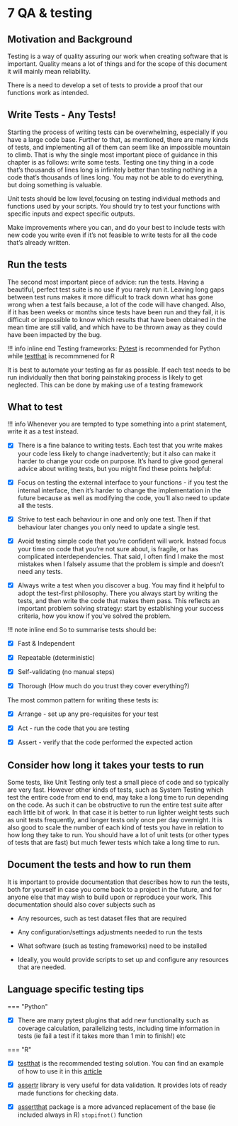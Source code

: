 # 7 QA & testing


## Motivation and Background

Testing is a way of quality assuring our work when creating software that is important. 
Quality means a lot of things and for the scope of this document it will mainly mean reliability.

There is a need to develop a set of tests to provide a proof that our functions work as intended.


## Write Tests - Any Tests!
Starting the process of writing tests can be overwhelming, especially if you have a large code base. Further to that, as mentioned, there are many kinds of tests, and implementing all of them can seem like an impossible mountain to climb. That is why the single most important piece of guidance in this chapter is as follows: write some tests. Testing one tiny thing in a code that’s thousands of lines long is infinitely better than testing nothing in a code that’s thousands of lines long. You may not be able to do everything, but doing something is valuable.


Unit tests should be low level,focusing on testing individual methods and functions used by your scripts.
You should try to test your functions with specific inputs and expect specific outputs.  

Make improvements where you can, and do your best to include tests with new code you write even if it’s not feasible to write tests for all the code that’s already written.

## Run the tests
The second most important piece of advice: run the tests. Having a beautiful, perfect test suite is no use if you rarely run it. Leaving long gaps between test runs makes it more difficult to track down what has gone wrong when a test fails because, a lot of the code will have changed. Also, if it has been weeks or months since tests have been run and they fail, it is difficult or impossible to know which results that have been obtained in the mean time are still valid, and which have to be thrown away as they could have been impacted by the bug.

!!! info inline end
      Testing frameworks: [Pytest](https://docs.pytest.org/) is recommended for Python while [testthat](https://testthat.r-lib.org/) is recommmened for R
      
It is best to automate your testing as far as possible. If each test needs to be run individually then that boring painstaking process is likely to get neglected. This can be done by making use of a testing framework 


##  What to test

!!! info 
      Whenever you are tempted to type something into a print statement, write it as a test instead.

- [x] There is a fine balance to writing tests. Each test that you write makes your code less likely to change inadvertently; but it also can make it harder to change your code on purpose. It’s hard to give good general advice about writing tests, but you might find these points helpful:

- [x] Focus on testing the external interface to your functions - if you test the internal interface, then it’s harder to change the implementation in the future because as well as modifying the code, you’ll also need to update all the tests.

- [x] Strive to test each behaviour in one and only one test. Then if that behaviour later changes you only need to update a single test.

- [x] Avoid testing simple code that you’re confident will work. Instead focus your time on code that you’re not sure about, is fragile, or has complicated interdependencies. That said, I often find I make the most mistakes when I falsely assume that the problem is simple and doesn’t need any tests.

- [x] Always write a test when you discover a bug. You may find it helpful to adopt the test-first philosophy. There you always start by writing the tests, and then write the code that makes them pass. This reflects an important problem solving strategy: start by establishing your success criteria, how you know if you’ve solved the problem.

!!! note inline end
So to summarise tests should be:
     
- [x] Fast & Independent
  
- [x] Repeatable (deterministic)
  
- [x] Self-validating (no manual steps)

- [x] Thorough (How much do you trust they cover everything?)

The most common pattern for writing these tests is:

- [x] Arrange - set up any pre-requisites for your test

- [x] Act - run the code that you are testing

- [x] Assert - verify that the code performed the expected action


## Consider how long it takes your tests to run
Some tests, like Unit Testing only test a small piece of code and so typically are very fast. However other kinds of tests, such as System Testing which test the entire code from end to end, may take a long time to run depending on the code. As such it can be obstructive to run the entire test suite after each little bit of work. In that case it is better to run lighter weight tests such as unit tests frequently, and longer tests only once per day overnight. It is also good to scale the number of each kind of tests you have in relation to how long they take to run. You should have a lot of unit tests (or other types of tests that are fast) but much fewer tests which take a long time to run.

## Document the tests and how to run them
It is important to provide documentation that describes how to run the tests, both for yourself in case you come back to a project in the future, and for anyone else that may wish to build upon or reproduce your work. This documentation should also cover subjects such as

- Any resources, such as test dataset files that are required

- Any configuration/settings adjustments needed to run the tests

- What software (such as testing frameworks) need to be installed

- Ideally, you would provide scripts to set up and configure any resources that are needed.




## Language specific testing tips



=== "Python"
- [x] There are many pytest plugins that add new functionality such as coverage calculation, parallelizing tests,
including time information in tests (ie fail a test if it takes more than 1 min to finish!) etc

=== "R"
- [x] [testthat](https://testthat.r-lib.org/) is the recommended testing solution. You can find an example of how to use it in this [article](https://www.johndcook.com/blog/2013/06/12/example-of-unit-testing-r-code-with-testthat/)
- [x] [assertr](https://docs.ropensci.org/assertr/) library is very useful for data validation. It provides lots of ready made functions for checking data.
- [x] [assertthat](https://github.com/hadley/assertthat) package is a more advanced replacement of the base (ie included always in R) `stopifnot()` function










